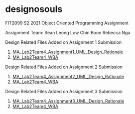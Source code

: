 # designosouls
FIT2099 S2 2021 Object Oriented Programming Assignment

Assignment Team:
Sean Leong
Low Chin Boon
Rebecca Nga

Design Related Files Added on Assignment 1 Submission
1. [MA_Lab2Team4_Assignment1_UML_Design_Rationale](design-docs/MA_Lab2Team4_Assignment1_UML_Design_Rationale.pdf)
2. [MA_Lab2Team4_WBA](design-docs/MA_Lab2Team4_WBA.pdf)

Design Related Files Added on Assignment 2 Submission
1. [MA_Lab2Team4_Assignment2_UML_Design_Rationale](design-docs/MA_Lab2Team4_Assignment2_Amendments_to_Design_Rationale.pdf)
2. [MA_Lab2Team4_WBA](design-docs/MA_Lab2Team4_WBA_v2.pdf)

Design Related Files Added on Assignment 3 Submission
1. [MA_Lab2Team4_Assignment3_UML_Design_Rationale](design-docs/MA_Lab2Team4_Assignment3_Amendments_to_Design_Rationale.pdf)
2. [MA_Lab2Team4_WBA](design-docs/MA_Lab2Team4_WBA_v3.pdf)
